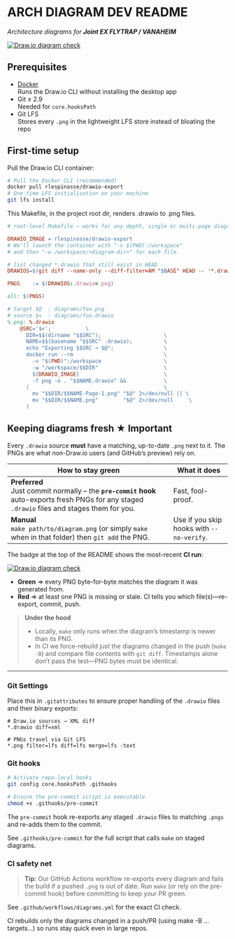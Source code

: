 
# ARCH DIAGRAM DEV README

_Architecture diagrams for **Joint EX FLYTRAP / VANAHEIM**_

[![Draw.io diagram check](https://github.com/dlf-dds/FLYTRAP-ALL-ARCH/actions/workflows/diagrams.yml/badge.svg)](https://github.com/dlf-dds/FLYTRAP-ALL-ARCH/actions/workflows/diagrams.yml)



## Prerequisites

- [Docker](https://docs.docker.com/)  
  Runs the Draw.io CLI without installing the desktop app
- Git ≥ 2.9  
  Needed for `core.hooksPath`
- Git LFS  
  Stores every `.png` in the lightweight LFS store instead of bloating the repo



## First-time setup

Pull the Draw.io CLI container:

```sh
# Pull the Docker CLI (recommended)
docker pull rlespinasse/drawio-export
# One-time LFS initialisation on your machine
git lfs install
```

This Makefile, in the project root dir, renders .drawio to .png files.

```makefile
# root-level Makefile – works for any depth, single or multi-page diagrams

DRAWIO_IMAGE = rlespinasse/drawio-export
# We’ll launch the container with "-v $(PWD):/workspace"
# and then "-w /workspace/<diagram-dir>" for each file.

# list changed *.drawio that still exist in HEAD
DRAWIOS=$(git diff --name-only --diff-filter=AM "$BASE" HEAD -- '*.drawio')

PNGS    := $(DRAWIOS:.drawio=.png)

all: $(PNGS)

# target $@  : diagrams/foo.png
# source $<  : diagrams/foo.drawio
%.png: %.drawio
	@SRC='$<';           \
	  DIR=$$(dirname "$$SRC");                    \
	  NAME=$$(basename "$$SRC" .drawio);          \
	  echo "Exporting $$SRC → $@";                \
	  docker run --rm                             \
	    -v "$(PWD)":/workspace                    \
	    -w "/workspace/$$DIR"                     \
	    $(DRAWIO_IMAGE)                           \
	    -f png -o . "$$NAME.drawio" &&            \
	  (                                           \
	    mv "$$DIR/$$NAME-Page-1.png" "$@" 2>/dev/null || \
	    mv "$$DIR/$$NAME.png"        "$@" 2>/dev/null     \
	  )


```

## Keeping diagrams fresh ★ **Important**

Every `.drawio` source **must** have a matching, up-to-date `.png` next to it.
The PNGs are what non-Draw.io users (and GitHub’s preview) rely on.

| How to stay green | What it does |
|-------------------|--------------|
| **Preferred**<br>Just commit normally – the **`pre-commit` hook** auto-exports fresh PNGs for any staged `.drawio` files and stages them for you. | Fast, fool-proof. |
| **Manual**<br>`make path/to/diagram.png` (or simply `make` when in that folder) then `git add` the PNG. | Use if you skip hooks with `--no-verify`. |

The badge at the top of the README shows the most-recent **CI run**:

[![Draw.io diagram check](https://github.com/dlf-dds/FLYTRAP-ALL-ARCH/actions/workflows/diagrams.yml/badge.svg)](https://github.com/dlf-dds/FLYTRAP-ALL-ARCH/actions/workflows/diagrams.yml)

* **Green** ⇒ every PNG byte-for-byte matches the diagram it was generated from.  
* **Red**   ⇒ at least one PNG is missing or stale. CI tells you which file(s)—re-export, commit, push.

> **Under the hood**  
> * Locally, `make` only runs when the diagram’s timestamp is newer than its PNG.  
> * In CI we force-rebuild just the diagrams changed in the push (`make -B`) and compare file contents with `git diff`. Timestamps alone don’t pass the test—PNG bytes must be identical.

---

### Git Settings
Place this in `.gitattributes` to ensure proper handling of the `.drawio` files and their binary exports:

```gitattributes
# Draw.io sources → XML diff
*.drawio diff=xml

# PNGs travel via Git LFS
*.png filter=lfs diff=lfs merge=lfs -text

```


### Git hooks

```sh
# Activate repo-local hooks
git config core.hooksPath .githooks

# Ensure the pre-commit script is executable
chmod +x .githooks/pre-commit
```

The `pre-commit` hook re-exports any staged `.drawio` files to matching `.pngs` and re-adds them to the commit.

See `.githooks/pre-commit` for the full script that calls `make` on staged diagrams.


### CI safety net

> **Tip:** Our GitHub Actions workflow re-exports every diagram and fails the build if a pushed `.png` is out of date. Run `make` (or rely on the pre-commit hook) before committing to keep your PR green.

See `.github/workflows/diagrams.yml` for the exact CI check.

CI rebuilds only the diagrams changed in a push/PR (using make -B …targets…) so runs stay quick even in large repos.
